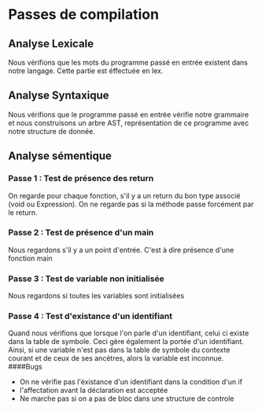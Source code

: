 # Passes de compilation
## Analyse Lexicale
Nous vérifions que les mots du programme passé en entrée existent dans notre langage. Cette partie est éffectuée en lex.

## Analyse Syntaxique
Nous vérifions que le programme passé en entrée vérifie notre grammaire et nous construisons un arbre AST, représentation de ce programme avec notre structure de donnée.

## Analyse sémentique
### Passe 1 : Test de présence des return
On regarde pour chaque fonction, s'il y a un return du bon type associé (void ou Expression). On ne regarde pas si la méthode passe forcément par le return.

### Passe 2 : Test de présence d'un main
Nous regardons s'il y a un point d'entrée. C'est à dire présence d'une fonction main

### Passe 3 : Test de variable non initialisée
Nous regardons si toutes les variables sont initialisées

### Passe 4 : Test d'existance d'un identifiant
Quand nous vérifions que lorsque l'on parle d'un identifiant, celui ci existe dans la table de symbole.
Ceci gère également la portée d'un identifiant. Ainsi, si une variable n'est pas dans la table de symbole du contexte courant et de ceux de ses ancètres, alors la variable est inconnue.
####Bugs
- On ne vérifie pas l'éxistance d'un identifiant dans la condition d'un if
- l'affectation avant la déclaration est acceptée
- Ne marche pas si on a pas de bloc dans une structure de controle 
